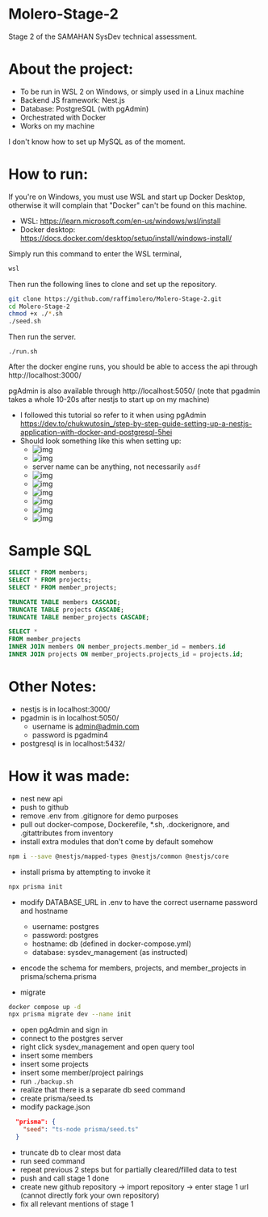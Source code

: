 # Molero-Stage-2

Stage 2 of the SAMAHAN SysDev technical assessment.

# About the project:

- To be run in WSL 2 on Windows, or simply used in a Linux machine
- Backend JS framework: Nest.js
- Database: PostgreSQL (with pgAdmin)
- Orchestrated with Docker
- Works on my machine

I don't know how to set up MySQL as of the moment.

# How to run:

If you're on Windows, you must use WSL and start up Docker Desktop,
otherwise it will complain that "Docker" can't be found on this machine.

- WSL: https://learn.microsoft.com/en-us/windows/wsl/install
- Docker desktop: https://docs.docker.com/desktop/setup/install/windows-install/

Simply run this command to enter the WSL terminal,

```bat
wsl
```

Then run the following lines to clone and set up the repository.

```sh
git clone https://github.com/raffimolero/Molero-Stage-2.git
cd Molero-Stage-2
chmod +x ./*.sh
./seed.sh
```

Then run the server.

```
./run.sh
```

After the docker engine runs, you should be able to access the api through http://localhost:3000/

pgAdmin is also available through http://localhost:5050/ (note that pgadmin takes a whole 10-20s after nestjs to start up on my machine)

- I followed this tutorial so refer to it when using pgAdmin https://dev.to/chukwutosin_/step-by-step-guide-setting-up-a-nestjs-application-with-docker-and-postgresql-5hei
- Should look something like this when setting up:
  - ![img](docs/pgadmin/1_login.png)
  - ![img](docs/pgadmin/2_addserver.png)
  - server name can be anything, not necessarily `asdf`
  - ![img](docs/pgadmin/2_addserver/2-1_general.png)
  - ![img](docs/pgadmin/2_addserver/2-2_connection.png)
  - ![img](docs/pgadmin/3_tables.png)
  - ![img](docs/pgadmin/4_query.png)
  - ![img](docs/pgadmin/4_query/4-1_select_tables.png)
  - ![img](docs/pgadmin/4_query/4-2_insert.png)

# Sample SQL

```sql
SELECT * FROM members;
SELECT * FROM projects;
SELECT * FROM member_projects;

TRUNCATE TABLE members CASCADE;
TRUNCATE TABLE projects CASCADE;
TRUNCATE TABLE member_projects CASCADE;

SELECT *
FROM member_projects
INNER JOIN members ON member_projects.member_id = members.id
INNER JOIN projects ON member_projects.projects_id = projects.id;
```

# Other Notes:

- nestjs is in localhost:3000/
- pgadmin is in localhost:5050/
  - username is admin@admin.com
  - password is pgadmin4
- postgresql is in localhost:5432/

# How it was made:

- nest new api
- push to github
- remove .env from .gitignore for demo purposes
- pull out docker-compose, Dockerefile, \*.sh, .dockerignore, and .gitattributes from inventory
- install extra modules that don't come by default somehow

```sh
npm i --save @nestjs/mapped-types @nestjs/common @nestjs/core
```

- install prisma by attempting to invoke it

```sh
npx prisma init
```

- modify DATABASE_URL in .env to have the correct username password and hostname

  - username: postgres
  - password: postgres
  - hostname: db (defined in docker-compose.yml)
  - database: sysdev_management (as instructed)

- encode the schema for members, projects, and member_projects in prisma/schema.prisma
- migrate

```sh
docker compose up -d
npx prisma migrate dev --name init
```

- open pgAdmin and sign in
- connect to the postgres server
- right click sysdev_management and open query tool
- insert some members
- insert some projects
- insert some member/project pairings
- run `./backup.sh`
- realize that there is a separate db seed command
- create prisma/seed.ts
- modify package.json

```json
  "prisma": {
    "seed": "ts-node prisma/seed.ts"
  }
```

- truncate db to clear most data
- run seed command
- repeat previous 2 steps but for partially cleared/filled data to test
- push and call stage 1 done
- create new github repository -> import repository -> enter stage 1 url (cannot directly fork your own repository)
- fix all relevant mentions of stage 1
